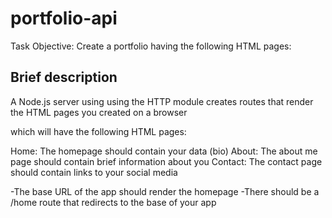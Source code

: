 # portfolio-api
Task Objective: Create a portfolio having the following HTML pages:
 
## Brief description
A Node.js server using using the HTTP module creates routes that render the HTML pages you created on a browser

which will have the following HTML pages:

Home: The homepage should contain your data (bio)
About: The about me page should contain brief information about you
Contact: The contact page should contain links to your social media

-The base URL of the app should render the homepage
-There should be a /home route that redirects to the base of your app
